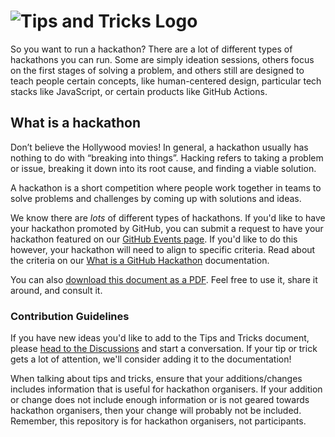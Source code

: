 # ![Tips and Tricks Logo](https://user-images.githubusercontent.com/36594527/117604280-58ecee80-b198-11eb-854b-b75fe55d4343.png)

So you want to run a hackathon? There are a lot of different types of hackathons you can run. Some are simply ideation sessions, others focus on the first stages of solving a problem, and others still are designed to teach people certain concepts, like human-centered design, particular tech stacks like JavaScript, or certain products like GitHub Actions.

## What is a hackathon

Don’t believe the Hollywood movies! In general, a hackathon usually has nothing to do with “breaking into things”. Hacking refers to taking a problem or issue, breaking it down into its root cause, and finding a viable solution.

A hackathon is a short competition where people work together in teams to solve problems and challenges by coming up with solutions and ideas.

We know there are _lots_ of different types of hackathons. If you'd like to have your hackathon promoted by GitHub, you can submit a request to have your hackathon featured on our [GitHub Events page](https://github.com/events). If you'd like to do this however, your hackathon will need to align to specific criteria. Read about the criteria on our [What is a GitHub Hackathon](https://github.com/MishManners/GitHub-Hackathons/blob/main/What-are-GitHub-Hackathons.md) documentation.



You can also [download this document as a PDF](https://github.com/MishManners/GitHub-Hackathons/files/6448853/GitHub.Hackathon.Tips.and.Tricks.2020.pdf). Feel free to use it, share it around, and consult it.

### Contribution Guidelines

If you have new ideas you'd like to add to the Tips and Tricks document, please [head to the Discussions](https://github.com/MishManners/GitHub-Hackathons/discussions/categories/tips-and-tricks) and start a conversation. If your tip or trick gets a lot of attention, we'll consider adding it to the documentation!

When talking about tips and tricks, ensure that your additions/changes includes information that is useful for hackathon organisers. If your addition or change does not include enough information or is not geared towards hackathon organisers, then your change will probably not be included. Remember, this repository is for hackathon organisers, not participants.
